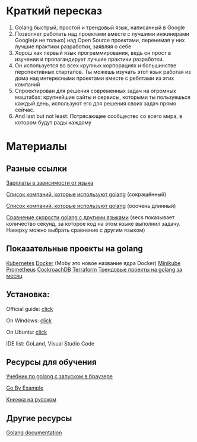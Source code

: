 # Краткий пересказ
1. Golang быстрый, простой и трендовый язык, написанный в Google
2. Позволяет работать над проектами вместе с 
лучшими инжинерами Google(и не только) над Open Source 
проектами, перенимая у них лучшие практики разработки, 
заявляя о себе
3. Хорош как первый язык программирования,
ведь он прост в изучении и пропагандирует лучшие практики 
разработки. 
4. Он используется во всех крупных корпорациях и большинстве
перспективных стартапов. Ты можешь изучать этот язык
работая из дома над интересными проектами вместе с ребятами из 
этих компаний
5. Спроектирован для решения современных задач на огромных маштабах:
крупнейшие сайты и сервисы, которыми ты пользуешься каждый день, 
используют его для решения своих задач прямо сейчас. 
6. And last but not least: Потрясающее сообщество со всего мира, 
в котором будут рады каждому


# Материалы


## Разные ссылки
[Зарплаты в зависимости от языка](https://www.techrepublic.com/article/the-programming-languages-and-skills-that-pay-the-best-in-2019/)

[Список компаний, которые используют golang](https://www.gowitek.com/golang/blog/companies-using-golang) (сокращённый)

[Список компаний, которые используют golang](https://github.com/golang/go/wiki/GoUsers) (ооочень длинный)

[Сравнение скорости golang с другими языками](https://benchmarksgame-team.pages.debian.net/benchmarksgame/fastest/go-python3.html) 
(secs показывает количество секунд, за которое код на этом языке выполнил задачу. Наверху можно выбрать сравнение с другим языком)

## Показательные проекты на golang
[Kubernetes](https://github.com/kubernetes/kubernetes)
[Docker](https://github.com/moby/moby) (Moby это новое название ядра Docker)
[Minikube](https://github.com/kubernetes/minikube)
[Prometheus](https://github.com/prometheus/prometheus)
[CockroachDB](https://github.com/cockroachdb/cockroach)
[Terraform](https://github.com/hashicorp/terraform)
[Трендовые проекты на golang за месяц](https://github.com/trending/go?since=monthly)

## Установка:
Official guide: [click](https://golang.org/doc/install)

On Windows: [click](https://www.digitalocean.com/community/tutorials/how-to-install-go-and-set-up-a-local-programming-environment-on-windows-10)

On Ubuntu: [click](https://tecadmin.net/install-go-on-ubuntu/)

IDE list: GoLand, Visual Studio Code


## Ресурсы для обучения

[Учебник по golang с запуском в браузере](https://tour.golang.org/welcome/1)

[Go By Example](https://gobyexample.com)

[Книжка на русском](http://golang-book.ru)

## Другие ресурсы

[Golang documentation](https://golang.org/doc/)
